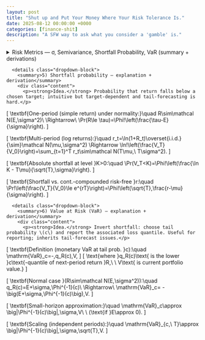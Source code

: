 ```yaml
---
layout: post
title: "Shut up and Put Your Money Where Your Risk Tolerance Is."
date: 2025-08-12 00:00:00 +0000
categories: [finance-shit]
description: "A SFW way to ask what you consider a 'gamble' is."
---
```


<!-- Single Flashcard — G&K Ch.3 (pp.42–46): Summary + Formulas + Derivations -->

<div class="flashcard">
  <details>
    <summary>Risk Metrics — σ, Semivariance, Shortfall Probability, VaR (summary + derivations)</summary>
    <div class="back">
      <p><em>Open each drop-down for the bite-size summary and the matching math.</em></p>

      <details class="dropdown-block">
        <summary>1) What a usable risk measure must satisfy</summary>
        <div class="content">
          <ul>
            <li><strong>Universal & impersonal.</strong> Not investor-specific; works across mandates.</li>
            <li><strong>Symmetric.</strong> Judge up/down moves consistently relative to a benchmark.</li>
            <li><strong>Flexible & aggregable.</strong> Applies to assets and portfolios; adds up cleanly.</li>
            <li><strong>Forecastable.</strong> Estimable with reasonable stability out of sample.</li>
          </ul>
        </div>
      </details>

      <details class="dropdown-block">
        <summary>2) Distribution vs. single-number risk</summary>
        <div class="content">
          <p>The full return distribution answers every risk question but is unwieldy. In practice we compress it to a single, stable, aggregable statistic—leading to variance/standard deviation.</p>
        </div>
      </details>

      <details class="dropdown-block">
        <summary>3) Standard deviation (the workhorse)</summary>
        <div class="content">
          <p><strong>Idea.</strong> Dispersion about the mean is the operative “cost of risk;” use variance for math, σ for reporting. Stable and portfolio-aggregable.</p>

\[
\operatorname{Var}(r)=\mathbb{E}\!\big[(r-\mu)^2\big],\qquad 
\sigma=\sqrt{\operatorname{Var}(r)}.
\]

\[
\text{Annualization (i.i.d.):}\quad 
\sigma_{\text{ann}}=\sqrt{N}\,\sigma_{\text{per}},\qquad
\sigma_{\text{ann}}^2=N\,\sigma_{\text{per}}^2.
\]

          <p><small>Under (approx.) normal returns, ≈⅔ of outcomes lie within \(\mu\pm\sigma\).</small></p>
        </div>
      </details>

      <details class="dropdown-block">
        <summary>4) Downside measures — overview & semivariance formulas</summary>
        <div class="content">
          <p><strong>Overview.</strong> Downside metrics focus on “bad” outcomes. They are intuitive but harder to aggregate/forecast; with symmetric returns they add little beyond variance.</p>

\[
\textbf{Semivariance about mean:}\quad 
\operatorname{SemiVar}(r)=\mathbb{E}\!\big[(\mu-r)^2\,\mathbf{1}_{\{r<\mu\}}\big].
\]

\[
\textbf{Target semivariance (threshold }\tau\textbf{):}\quad 
\operatorname{SemiVar}_{\tau}(r)=\mathbb{E}\!\big[(\tau-r)^2\,\mathbf{1}_{\{r<\tau\}}\big].
\]

\[
\textbf{Sample estimator:}\quad 
\widehat{\operatorname{SemiVar}}=\frac{1}{T}\sum_{t=1}^{T}(\hat\mu-r_t)^2\,\mathbf{1}(r_t<\hat\mu),\quad 
\hat\mu=\frac{1}{T}\sum_{t=1}^{T} r_t.
\]

\[
\textbf{Symmetry relation:}\quad \operatorname{SemiVar}(r)=\tfrac{1}{2}\operatorname{Var}(r)\ \ \text{if the distribution is symmetric.}
\]
        </div>
      </details>

      <details class="dropdown-block">
        <summary>5) Shortfall probability — explanation + derivation</summary>
        <div class="content">
          <p><strong>Idea.</strong> Probability that return falls below a chosen target; intuitive but target-dependent and tail-forecasting is hard.</p>

\[
\textbf{One-period (simple return) under normality:}\quad 
R\sim\mathcal N(E,\sigma^2)\ \Rightarrow\ 
\Pr(R\le \tau)=\Phi\!\left(\frac{\tau-E}{\sigma}\right).
\]

\[
\textbf{Multi-period (log returns):}\quad 
r_t=\ln(1+R_t)\overset{i.i.d.}{\sim}\mathcal N(\mu,\sigma^2)
\Rightarrow
\ln\!\left(\frac{V_T}{V_0}\right)=\sum_{t=1}^T r_t\sim\mathcal N(T\mu,\ T\sigma^2).
\]

\[
\textbf{Absolute shortfall at level }K>0:\quad 
\Pr(V_T<K)=\Phi\!\left(\frac{\ln K - T\mu}{\sqrt{T}\,\sigma}\right).
\]

\[
\textbf{Shortfall vs. cont.-compounded risk-free }r:\quad 
\Pr\!\left(\frac{V_T}{V_0}\le e^{rT}\right)=\Phi\!\left(\sqrt{T}\,\frac{r-\mu}{\sigma}\right).
\]
        </div>
      </details>

      <details class="dropdown-block">
        <summary>6) Value at Risk (VaR) — explanation + derivation</summary>
        <div class="content">
          <p><strong>Idea.</strong> Invert shortfall: choose tail probability \(c\) and report the associated loss quantile. Useful for reporting; inherits tail-forecast issues.</p>

\[
\textbf{Definition (monetary VaR at tail prob. }c):\quad 
\mathrm{VaR}_c=-\,q_R(c)\,V,
\]
\[
\text{where }q_R(c)\text{ is the lower }c\text{-quantile of next-period return }R,\ \ V\text{ is current portfolio value.}
\]

\[
\textbf{Normal case }(R\sim\mathcal N(E,\sigma^2)):\quad 
q_R(c)=E+\sigma\,\Phi^{-1}(c)\ \Rightarrow\ 
\mathrm{VaR}_c= -\big(E+\sigma\,\Phi^{-1}(c)\big)\,V.
\]

\[
\textbf{Small-horizon approximation:}\quad 
\mathrm{VaR}_c\approx \big|\Phi^{-1}(c)\big|\,\sigma\,V\ \ (\text{if }E\approx 0).
\]

\[
\textbf{Scaling (independent periods):}\quad 
\mathrm{VaR}_{c,\ T}\approx \big|\Phi^{-1}(c)\big|\,\sigma\,\sqrt{T}\,V.
\]

  </details>
</div>
